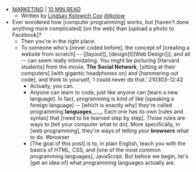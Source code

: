 - [MARKETING](https://blog.hubspot.com/marketing) | [10 MIN READ](https://blog.hubspot.com/marketing/web-design-html-css-javascript)
    - Written by [Lindsay Kolowich Cox](https://blog.hubspot.com/marketing/author/lindsay-kolowich) [@lkolow](https://twitter.com/lkolow) 
- Ever wondered how [computer programming] works, but [haven't done anything more complicated] [on the web] than [upload a photo to Facebook]?
    - Then you're in the right place.
    - To someone who's [never coded before], the concept of [creating a website from scratch] -- [[layout]], [design]([[Web Design]]), and all -- can seem really intimidating. You might be picturing [Harvard students] from the movie, __The Social Network__, [sitting at their computers] [with gigantic headphones on] and [hammering out code], and think to yourself, 'I could never do that.'
210303-12:42
        - Actually, you can.
        - Anyone can learn to code, just like anyone can [learn a new language]. In fact, programming is kind of like [speaking a foreign language] -- [which is exactly why] they're called programming __languages____.__ Each one has its own [rules and syntax] that [need to be learned step by step]. Those rules are ways to [tell your computer what to do]. More specifically, in [web programming], they're ways of telling your __browsers__ what to do. #browser
        - [The goal of this post] is to, in plain English, teach you with the basics of HTML, CSS, and [one of the most common programming languages], JavaScript. But before we begin, let's [get an idea of] what programming languages actually are.
